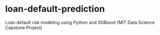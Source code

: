 # loan-default-prediction
Loan default risk modeling using Python and XGBoost (MIT Data Science Capstone Project)

